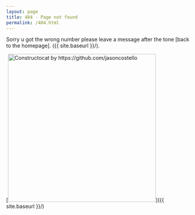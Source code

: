 ```yaml
---
layout: page
title: 404 - Page not found
permalink: /404.html
---
```

Sorry u got the wrong number please leave a message after the tone [back to the homepage]. ({{ site.baseurl }}/).

[<img src="{{ site.baseurl }}/images/404.jpg" alt="Constructocat by https://github.com/jasoncostello" style="width: 400px;"/>]({{ site.baseurl }}/)
